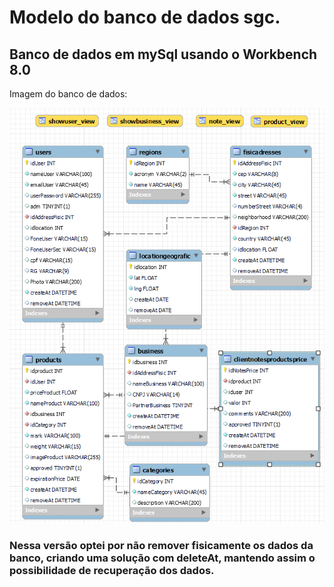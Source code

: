 # Modelo do banco de dados sgc.
## Banco de dados em mySql usando o Workbench  8.0

Imagem do banco de dados:

![Imagem do banco de dados sgc](https://github.com/Thiagocod/sgc-db-mysql/blob/main/image-model-sgc.png)

### Nessa versão optei por não remover fisicamente os dados da banco, criando uma solução com deleteAt, mantendo assim o possibilidade de recuperação dos dados.
